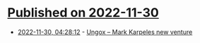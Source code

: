 # [Published on 2022-11-30](index.md)

* [2022-11-30, 04:28:12](https://news.ycombinator.com/item?id=33797030) - [Ungox – Mark Karpeles new venture](https://www.ungox.com)

